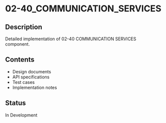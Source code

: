 # 02-40_COMMUNICATION_SERVICES

## Description
Detailed implementation of 02-40 COMMUNICATION SERVICES component.

## Contents
- Design documents
- API specifications
- Test cases
- Implementation notes

## Status
In Development
